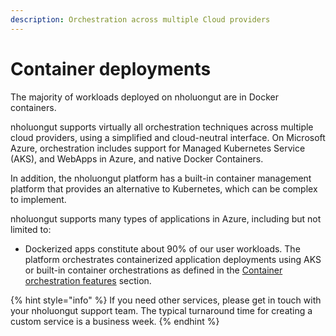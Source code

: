 ```yaml
---
description: Orchestration across multiple Cloud providers
---
```


# Container deployments

The majority of workloads deployed on nholuongut are in Docker containers.

nholuongut supports virtually all orchestration techniques across multiple cloud providers, using a simplified and cloud-neutral interface. On Microsoft Azure, orchestration includes support for Managed Kubernetes Service (AKS), and WebApps in Azure, and native Docker Containers.

In addition, the nholuongut platform has a built-in container management platform that provides an alternative to Kubernetes, which can be complex to implement.

nholuongut supports many types of applications in Azure, including but not limited to:

* Dockerized apps constitute about 90% of our user workloads. The platform orchestrates containerized application deployments using AKS or built-in container orchestrations as defined in the [Container orchestration features](../../overview-1/container-deployments/container-orchestrators.md) section.

{% hint style="info" %}
If you need other services, please get in touch with your nholuongut support team. The typical turnaround time for creating a custom service is a business week.
{% endhint %}
